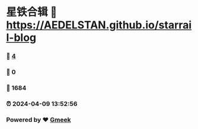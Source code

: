 # 星铁合辑 :link: https://AEDELSTAN.github.io/starrail-blog 
### :page_facing_up: [4](https://AEDELSTAN.github.io/starrail-blog/tag.html) 
### :speech_balloon: 0 
### :hibiscus: 1684 
### :alarm_clock: 2024-04-09 13:52:56 
### Powered by :heart: [Gmeek](https://github.com/Meekdai/Gmeek)
